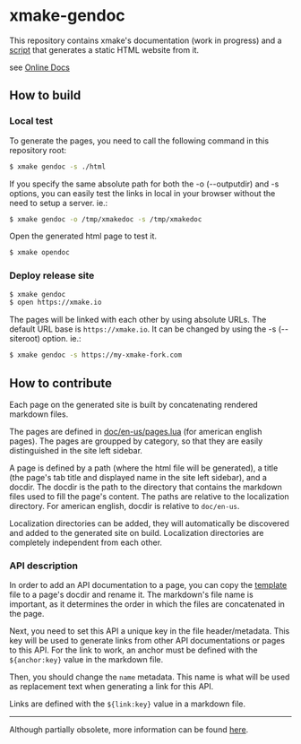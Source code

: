 # xmake-gendoc

This repository contains xmake's documentation (work in progress) and a [script](build.lua) that generates a static HTML website from it.

see [Online Docs](https://xmake-io.github.io/xmake-gendoc/index.html)

## How to build

### Local test

To generate the pages, you need to call the following command in this repository root:

```bash
$ xmake gendoc -s ./html
```

If you specify the same absolute path for both the -o (--outputdir) and -s options, you can easily test the links in local in your browser without the need to setup a server.
ie.:

```bash
$ xmake gendoc -o /tmp/xmakedoc -s /tmp/xmakedoc
```

Open the generated html page to test it.

```bash
$ xmake opendoc
```

### Deploy release site

```bash
$ xmake gendoc
$ open https://xmake.io
```

The pages will be linked with each other by using absolute URLs. The default URL base is `https://xmake.io`. It can be changed by using the -s (--siteroot) option.
ie.:

```bash
$ xmake gendoc -s https://my-xmake-fork.com
```

## How to contribute

Each page on the generated site is built by concatenating rendered markdown files.

The pages are defined in [doc/en-us/pages.lua](doc/en-us/pages.lua) (for american english pages). The pages are groupped by category, so that they are easily distinguished in the site left sidebar.

A page is defined by a path (where the html file will be generated), a title (the page's tab title and displayed name in the site left sidebar), and a docdir. The docdir is the path to the directory that contains the markdown files used to fill the page's content. The paths are relative to the localization directory. For american english, docdir is relative to `doc/en-us`.

Localization directories can be added, they will automatically be discovered and added to the generated site on build.
Localization directories are completely independent from each other.

### API description

In order to add an API documentation to a page, you can copy the [template](doc/template.md) file to a page's docdir and rename it. The markdown's file name is important, as it determines the order in which the files are concatenated in the page.

Next, you need to set this API a unique key in the file header/metadata. This key will be used to generate links from other API documentations or pages to this API. For the link to work, an anchor must be defined with the `${anchor:key}` value in the markdown file.

Then, you should change the `name` metadata. This name is what will be used as replacement text when generating a link for this API.

Links are defined with the `${link:key}` value in a markdown file.

---

Although partially obsolete, more information can be found [here](https://github.com/xmake-io/xmake/pull/4969).
